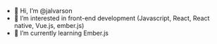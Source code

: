 - 👋 Hi, I’m @jalvarson
- 👀 I’m interested in front-end development (Javascript, React, React native, Vue.js, ember.js)
- 🌱 I’m currently learning Ember.js

<!---
jalvarson/jalvarson is a ✨ special ✨ repository because its `README.md` (this file) appears on your GitHub profile.
You can click the Preview link to take a look at your changes.
--->
